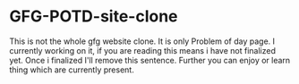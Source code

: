 # GFG-POTD-site-clone
This is not the whole gfg website clone. It is only Problem of day page. I currently working on it, if you are reading this means i have not finalized yet. Once i finalized I'll remove this sentence. Further you can enjoy or learn thing which are currently present.
